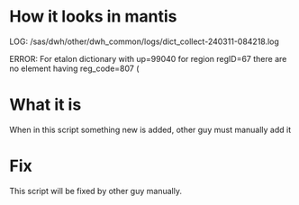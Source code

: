 # How it looks in mantis

LOG: /sas/dwh/other/dwh_common/logs/dict_collect-240311-084218.log

ERROR: For etalon dictionary with up=99040 for region regID=67 there are no element having reg_code=807 (










#                  What it is

When in this script something new is added, other guy must manually add it









#                  Fix

This script will be fixed by other guy manually.